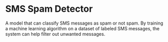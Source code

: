 # SMS Spam Detector
 A model that can classify SMS messages as spam or not spam. By training a machine learning algorithm on a dataset of labeled SMS messages, the system can help filter out unwanted messages.
